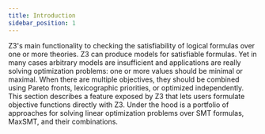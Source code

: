 ```yaml
---
title: Introduction
sidebar_position: 1
---
```


Z3's main functionality to checking the satisfiability of logical formulas over one or more theories. Z3 can produce models for satisfiable formulas. Yet in many cases arbitrary models are insufficient and applications are really solving optimization problems: one or more values should be minimal or maximal. When there are multiple objectives, they should be combined using Pareto fronts, lexicographic priorities, or optimized independently. This section describes a feature exposed by Z3 that lets users formulate objective functions directly with Z3. Under the hood is a portfolio of approaches for solving linear optimization problems over SMT formulas, MaxSMT, and their combinations.

